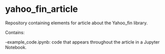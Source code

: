 # yahoo_fin_article
Repository containing elements for article about the Yahoo_fin library.

Contains:

-example_code.ipynb: code that appears throughout the article in a Jupyter Notebook.
